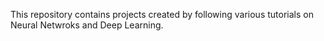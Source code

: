 This repository contains projects created by following various tutorials on Neural Netwroks and Deep Learning.
